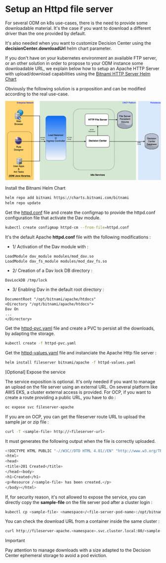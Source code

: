 # Setup an Httpd file server

For several ODM on k8s use-cases, there is the need to provide some downloadable material.
It's the case if you want to download a different driver than the one provided by default.

It's also needed when you want to customize Decision Center using the **decisionCenter.downloadUrl** helm chart parameter.

If you don't have on your kubernetes environment an available FTP server, or an other solution in order to propose to your ODM instance some downloadable URL, we explain below how to setup an Apache HTTP Server with upload/download capabilities using the [Bitnami HTTP Server Helm Chart](https://artifacthub.io/packages/helm/bitnami/apache)   

Obviously the following solution is a proposition and can be modified according to the real use-case.

![File Server](images/FileServerUpload.png)

Install the Bitnami Helm Chart

```bash
helm repo add bitnami https://charts.bitnami.com/bitnami
helm repo update 
```

Get the [httpd.conf](./httpd.conf) file and create the configmap to provide the httpd.conf configuration file that activate the Dav module.

```bash
kubectl create configmap httpd-cm --from-file=httpd.conf
```

It's the default Apache **httpd.conf** file with the following modifications :

- 1/ Activation of the Dav module with :

```
LoadModule dav_module modules/mod_dav.so 
LoadModule dav_fs_module modules/mod_dav_fs.so
```

- 2/ Creation of a Dav lock DB directory :

```
DavLockDB /tmp/lock
```

- 3/ Enabling Dav in the default root directory :

```
DocumentRoot "/opt/bitnami/apache/htdocs"
<Directory "/opt/bitnami/apache/htdocs"> 
Dav On
...
</Directory>
```

Get the [httpd-pvc.yaml](./httpd-pvc.yaml) file and create a PVC to persist all the downloads, by adapting the storage.

```bash
kubectl create -f httpd-pvc.yaml
```

Get the [httpd-values.yaml](./httpd-values.yaml) file and instanciate the Apache Http file server :

```bash
helm install fileserver bitnami/apache -f httpd-values.yaml
```

[Optional] Expose the service

The service exposition is optional. It's only needed if you want to manage an upload on the file server using an external URL.
On several platform like AWS EKS, a cluster external access is provided.
For OCP, if you want to create a route providing a public URL, you have to do :

```bash
oc expose svc fileserver-apache
```

If you are on OCP, you can get the fileserver route URL to upload the sample jar or zip file :

```bash
curl -T <sample-file> http://<fileserver-url>
```

It must generates the following output when the file is correctly uploaded.

```bash
<!DOCTYPE HTML PUBLIC "-//W3C//DTD HTML 4.01//EN" "http://www.w3.org/TR/html4/strict.dtd">
<html>
<head>
<title>201 Created</title>
</head><body>
<h1>Created</h1>
<p>Resource /<sample-file> has been created.</p>
</body></html>
```

If, for security reason, it's not allowed to expose the service, you can directly copy the **sample-file** on the file server pod after a cluster login :

```bash
kubectl cp <sample-file> <namespace>/<file-server-pod-name>:/opt/bitnami/apache/htdocs/<sample-file> -n <namespace>
```

You can check the download URL from a container inside the same cluster :

```bash
curl http://fileserver-apache.<namespace>.svc.cluster.local:80/<sample-file> -o <sample-file>
```

> [!IMPORTANT]
> Pay attention to manage downloads with a size adapted to the Decision Center ephemeral storage to avoid a pod eviction. 



